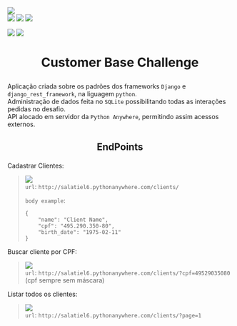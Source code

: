 ![](https://img.shields.io/badge/release-v1.0.0-gold)  
![](https://img.shields.io/badge/python-v3.10.1-blue)
![](https://img.shields.io/badge/Django-v4.0.4-white)
![](https://img.shields.io/badge/mysqlclient-v2.1.0-000000)

![](https://img.shields.io/badge/passed_tests-5-brightgreen)
![](https://img.shields.io/badge/failed_tests-0-red)

<h1><p align="center">Customer Base Challenge</p></h1>

Aplicação criada sobre os padrões dos frameworks `Django` e `django_rest_framework`, na liguagem `python`.  
Administração de dados feita no `SQLite` possibilitando todas as interações pedidas no desafio.  
API alocado em servidor da `Python Anywhere`, permitindo assim acessos externos.

<h2><p align="center">EndPoints</p></h2>

Cadastrar Clientes:
> ![](https://img.shields.io/badge/method-POST-purple)  
> `url`: `http://salatiel6.pythonanywhere.com/clients/`  
>
> `body example`:
> ```
> {
>     "name": "Client Name",
>     "cpf": "495.290.350-80",
>     "birth_date": "1975-02-11"
> }
> ```

Buscar cliente por CPF:
> ![](https://img.shields.io/badge/method-GET-pink)  
> `url`: `http://salatiel6.pythonanywhere.com/clients/?cpf=49529035080`  (cpf sempre sem máscara)

Listar todos os clientes:
> ![](https://img.shields.io/badge/method-GET-pink)  
> `url`: `http://salatiel6.pythonanywhere.com/clients/?page=1`
